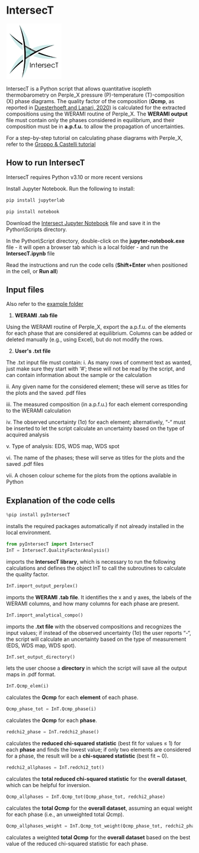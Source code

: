 # IntersecT
<img width="150" alt="IntersecT_logo" src="https://github.com/neoscalc/IntersecT/blob/main/src/IntersecT/Logo-IntersecT.png">

IntersecT is a Python script that allows quantitative isopleth thermobarometry on Perple_X pressure (P)-temperature (T)-composition (X) phase diagrams.
The quality factor of the composition (***Q*cmp**, as reported in [Duesterhoeft and Lanari, 2020](https://doi.org/10.1111/jmg.12538)) is calculated for the extracted compositions using the WERAMI routine of Perple_X. The **WERAMI output** file must contain only the phases considered in equilibrium, and their composition must be in **a.p.f.u.** to allow the propagation of uncertainties.

For a step-by-step tutorial on calculating phase diagrams with Perple_X, refer to the [Groppo & Castelli tutorial](https://www.perplex.ethz.ch/perplex/tutorial/Castelli_Groppo_Torino_Tutorial/previous_versions/Castelli_Groppo_Torino_Perple_X_691_Tutorial.pdf)

## How to run IntersecT
IntersecT requires Python v3.10 or more recent versions

Install Jupyter Notebook.
Run the following to install:

```python
pip install jupyterlab
```
```python
pip install notebook
```

Download the [Intersect Jupyter Notebook](https://github.com/neoscalc/IntersecT/blob/main/IntersecT.ipynb) file and save it in the Python\Scripts directory.

In the Python\Script directory, double-click on the **jupyter-notebook.exe** file - it will open a browser tab which is a local folder - and run the **IntersecT.ipynb** file

Read the instructions and run the code cells (**Shift+Enter** when positioned in the cell, or **Run all**)

## Input files
Also refer to the [example folder](https://github.com/neoscalc/IntersecT/tree/main/example)

1. **WERAMI .tab file**

Using the WERAMI routine of Perple_X, export the a.p.f.u. of the elements for each phase that are considered at equilibrium. Columns can be added or deleted manually (e.g., using Excel), but do not modify the rows.

2. **User's .txt file**

The .txt input file must contain:
i. As many rows of comment text as wanted, just make sure they start with ‘#’; these will not be read by the script, and can contain information about the sample or the calculation
        
ii. Any given name for the considered element; these will serve as titles for the plots and the saved .pdf files

iii. The measured composition (in a.p.f.u.) for each element corresponding to the WERAMI calculation
        
iv.	The observed uncertainty (1σ) for each element; alternatively, “-“ must be inserted to let the script calculate an uncertainty based on the type of acquired analysis
        
v. Type of analysis: EDS, WDS map, WDS spot
        
vi. The name of the phases; these will serve as titles for the plots and the saved .pdf files
        
vii. A chosen colour scheme for the plots from the options available in Python

## Explanation of the code cells
```python
%pip install pyIntersecT
```
installs the required packages automatically if not already installed in the local environment.

```python
from pyIntersecT import IntersecT 
InT = IntersecT.QualityFactorAnalysis()
```
imports the **IntersecT library**, which is necessary to run the following calculations and defines the object InT to call the subroutines to calculate the quality factor.

```python
InT.import_output_perplex()
```
imports the **WERAMI .tab file**. It identifies the x and y axes, the labels of the WERAMI columns, and how many columns for each phase are present. 

```python
InT.import_analytical_compo()
```
imports the **.txt file** with the observed compositions and recognizes the input values; if instead of the observed uncertainty (1σ) the user reports “-“, the script will calculate an uncertainty based on the type of measurement (EDS, WDS map, WDS spot).

```python
InT.set_output_directory()
```
lets the user choose a **directory** in which the script will save all the output maps in .pdf format.

```python
InT.Qcmp_elem(i)
```
calculates the ***Q*cmp** for each **element** of each phase.

```python
Qcmp_phase_tot = InT.Qcmp_phase(i)
```
calculates the ***Q*cmp** for each **phase**.

```python
redchi2_phase = InT.redchi2_phase()
```
calculates the **reduced chi-squared statistic** (best fit for values ≤ 1) for each **phase** and finds the lowest value; if only two elements are considered for a phase, the result will be a **chi-squared statistic** (best fit ~ 0).

```python
redchi2_allphases = InT.redchi2_tot()
```
calculates the **total reduced chi-squared statistic** for the **overall dataset**, which can be helpful for inversion.

```python
Qcmp_allphases = InT.Qcmp_tot(Qcmp_phase_tot, redchi2_phase)
```
calculates the **total *Q*cmp** for the **overall dataset**, assuming an equal weight for each phase (i.e., an unweighted total *Q*cmp).

```python
Qcmp_allphases_weight = InT.Qcmp_tot_weight(Qcmp_phase_tot, redchi2_phase)
```
calculates a weighted **total *Q*cmp** for the **overall dataset** based on the best value of the reduced chi-squared statistic for each phase.
